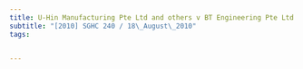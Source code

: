 ```yaml
---
title: U-Hin Manufacturing Pte Ltd and others v BT Engineering Pte Ltd and another 
subtitle: "[2010] SGHC 240 / 18\_August\_2010"
tags:


---
```


